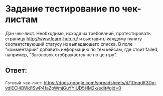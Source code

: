 # Задание тестирование по чек-листам
Дан чек-лист. Необходимо, исходя из требований, протестировать страницу http://www.learn-hub.ru/ и выставить каждому пункту соответствующий статусу из выпадающего списка. В поле "комментарий" добавить информацию по тем кейсам, где стоит failed, например, "Заголовок отображается не по центру".

## Ответ:
`Готовый чек-лист`:
https://docs.google.com/spreadsheets/d/1DnqdK3Dq-vdlECl4BWd1SwP4faZpWmjGuYYlUD5HM2k/edit#gid=0
